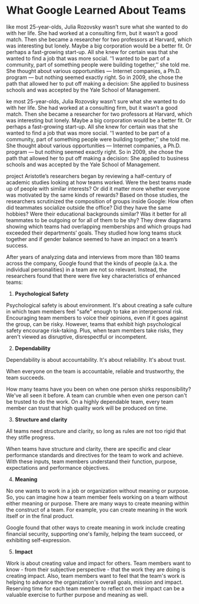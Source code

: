# What Google Learned About Teams

like most 25-year-olds, Julia Rozovsky wasn’t sure what she wanted to do with her life. She had worked at a consulting firm, but it wasn’t a good match. Then she became a researcher for two professors at Harvard, which was interesting but lonely. Maybe a big corporation would be a better fit. Or perhaps a fast-growing start-up. All she knew for certain was that she wanted to find a job that was more social. ‘‘I wanted to be part of a community, part of something people were building together,’’ she told me. She thought about various opportunities — Internet companies, a Ph.D. program — but nothing seemed exactly right. So in 2009, she chose the path that allowed her to put off making a decision: She applied to business schools and was accepted by the Yale School of Management.

ke most 25-year-olds, Julia Rozovsky wasn’t sure what she wanted to do with her life. She had worked at a consulting firm, but it wasn’t a good match. Then she became a researcher for two professors at Harvard, which was interesting but lonely. Maybe a big corporation would be a better fit. Or perhaps a fast-growing start-up. All she knew for certain was that she wanted to find a job that was more social. ‘‘I wanted to be part of a community, part of something people were building together,’’ she told me. She thought about various opportunities — Internet companies, a Ph.D. program — but nothing seemed exactly right. So in 2009, she chose the path that allowed her to put off making a decision: She applied to business schools and was accepted by the Yale School of Management.

project Aristotle’s researchers began by reviewing a half-century of academic studies looking at how teams worked. Were the best teams made up of people with similar interests? Or did it matter more whether everyone was motivated by the same kinds of rewards? Based on those studies, the researchers scrutinized the composition of groups inside Google: How often did teammates socialize outside the office? Did they have the same hobbies? Were their educational backgrounds similar? Was it better for all teammates to be outgoing or for all of them to be shy? They drew diagrams showing which teams had overlapping memberships and which groups had exceeded their departments’ goals. They studied how long teams stuck together and if gender balance seemed to have an impact on a team’s success.

After years of analyzing data and interviews from more than 180 teams across the company, Google found that the kinds of people (a.k.a. the individual personalities) in a team are not so relevant. Instead, the researchers found that there were five key characteristics of enhanced teams:

1. **Psychological Safety**

Psychological safety is about environment. It's about creating a safe culture in which team members feel "safe" enough to take an interpersonal risk. Encouraging team members to voice their opinions, even if it goes against the group, can be risky. However, teams that exhibit high psychological safety encourage risk-taking. Plus, when team members take risks, they aren't viewed as disruptive, disrespectful or incompetent.

2. **Dependability**

Dependability is about accountability. It's about reliability. It's about trust.

When everyone on the team is accountable, reliable and trustworthy, the team succeeds.

How many teams have you been on when one person shirks responsibility? We've all seen it before. A team can crumble when even one person can't be trusted to do the work. On a highly dependable team, every team member can trust that high quality work will be produced on time.

3. **Structure and clarity**

All teams need structure and clarity, so long as rules are not too rigid that they stifle progress.

When teams have structure and clarity, there are specific and clear performance standards and directives for the team to work and achieve. With these inputs, team members understand their function, purpose, expectations and performance objectives.

4. **Meaning**

No one wants to work in a job or organization without meaning or purpose. So, you can imagine how a team member feels working on a team without either meaning or purpose. There are many ways to create meaning within the construct of a team. For example, you can create meaning in the work itself or in the final product.

Google found that other ways to create meaning in work include creating financial security, supporting one's family, helping the team succeed, or exhibiting self-expression.

5. **Impact**

Work is about creating value and impact for others. Team members want to know - from their subjective perspective - that the work they are doing is creating impact. Also, team members want to feel that the team's work is helping to advance the organization's overall goals, mission and impact. Reserving time for each team member to reflect on their impact can be a valuable exercise to further purpose and meaning as well.
